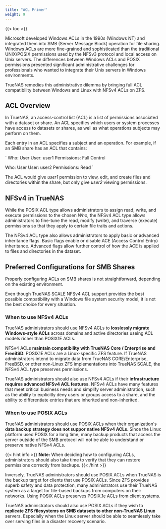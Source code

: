 ```yaml
---
title: "ACL Primer"
weight: 9
---
```


{{< toc >}}

Microsoft developed Windows ACLs in the 1990s (Windows NT) and integrated them into SMB (Server Message Block) operation for file sharing. Windows ACLs are more fine-grained and sophisticated than the traditional UNIX/POSIX permissions used by the NFSv3 protocol and local access on Unix servers. The differences between Windows ACLs and POSIX permissions presented significant administrative challenges for professionals who wanted to integrate their Unix servers in Windows environments.

TrueNAS remedies this administrative dilemma by bringing full ACL compatibility between Windows and Linux with NFSv4 ACLs on ZFS.

## ACL Overview

In TrueNAS, an access-control list (ACL) is a list of permissions associated with a dataset or share. An ACL specifies which users or system processes have access to datasets or shares, as well as what operations subjects may perform on them. 

Each entry in an ACL specifies a subject and an operation. For example, if an SMB share has an ACL that contains: 

`
Who: User
User: user1
Permissions: Full Control

Who: User
User: user2
Permissions: Read
`

The ACL would give *user1* permission to view, edit, and create files and directories within the share, but only give *user2* viewing permissions.

## NFSv4 in TrueNAS

While the POSIX ACL type allows administrators to assign read, write, and execute permissions to the chosen *Who*, the NFSv4 ACL type allows administrators to fine-tune the read, modify (write), and traverse (execute) permissions so that they apply to certain file traits and actions. 

The NFSv4 ACL type also allows administrators to apply basic or advanced inheritance flags. Basic flags enable or disable ACE (Access Control Entry) inheritance. Advanced flags allow further control of how the ACE is applied to files and directories in the dataset.

## Preferred Configurations for SMB Shares

Properly configuring ACLs on SMB shares is not straightforward, depending on the existing environment.

Even though TrueNAS SCALE NFSv4 ACL support provides the best possible compatibility with a Windows file system security model, it is not the best choice for every situation. 

### When to use NFSv4 ACLs

TrueNAS administrators should use NFSv4 ACLs to **losslessly migrate Windows-style ACLs** across domains and active directories useing ACL models richer than POSIX1E ACLs.

NFSv4 ACLs **maintain compatibility with TrueNAS Core / Enterprise and FreeBSD**. POSIX1E ACLs are a Linux-specific ZFS feature. If TrueNAS administrators intend to migrate data from TrueNAS CORE/Enterprise, FreeBSD, or other non-Linux ZFS implementations into TrueNAS SCALE, the NFSv4 ACL type preserves permissions.

TrueNAS administrators should also use NFSv4 ACLs if their **infrastructure requires advanced NFSv4 ACL features**. NFSv4 ACLs have many features that meet critical business needs and simplify server administration, such as the ability to explicitly deny users or groups access to a share, and the ability to differentiate entries that are inherited and non-inherited.

### When to use POSIX ACLs

TrueNAS administrators should use POSIX ACLs when their organization's **data backup strategy does not suppor native NFSv4 ACLs**. Since the Linux platform used POSIX for a long time, many backup products that access the server outside of the SMB protocol will not be able to understand or preserve native NFSv4 ACLs.

{{< hint info >}}
**Note:** When deciding how to configuring ACLs, administrators should also take time to verify that they can restore permissions correctly from backups.
{{< /hint >}}

Inversely, TrueNAS administrators should use POSIX ACLs when TrueNAS is the backup target for clients that use POSIX ACLs. Since ZFS provides superb safety and data protection, many administrators use their TrueNAS system as a target for file-based backups from computers on their networks. Using POSIX ACLs preserves POSIX.1e ACLs from client systems.

TrueNAS administrators should also use POSIX ACLs if they wish to **replicate ZFS filesystems on SMB datasets to other non-TrueNAS Linux** servers. Especially when the Linux server should be able to seamlessly take over serving files in a disaster recovery scenario.
